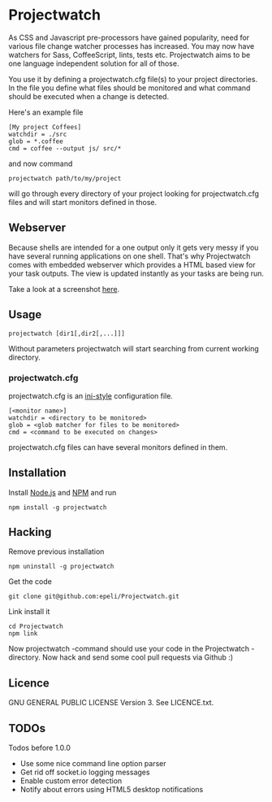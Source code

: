 
# Projectwatch

As CSS and Javascript pre-processors have gained popularity, need for various
file change watcher processes has increased. You may now have watchers for Sass,
CoffeeScript, lints, tests etc. Projectwatch aims to be one language
independent solution for all of those.

You use it by defining a projectwatch.cfg file(s) to your project directories.
In the file you define what files should be monitored and what command should
be executed when a change is detected.

Here's an example file

    [My project Coffees]
    watchdir = ./src
    glob = *.coffee
    cmd = coffee --output js/ src/*

and now command

    projectwatch path/to/my/project

will go through every directory of your project looking for projectwatch.cfg
files and will start monitors defined in those.

## Webserver

Because shells are intended for a one output only it gets very messy if you
have several running applications on one shell. That's why Projectwatch comes
with embedded webserver which provides a HTML based view for your task
outputs. The view is updated instantly as your tasks are being run.

Take a look at a screenshot [here](http://i.imgur.com/WuOad.png).

## Usage

    projectwatch [dir1[,dir2[,...]]]

Without parameters projectwatch will start searching from current working directory.

### projectwatch.cfg

projectwatch.cfg is an [ini-style][] configuration file.

    [<monitor name>]
    watchdir = <directory to be monitored>
    glob = <glob matcher for files to be monitored>
    cmd = <command to be executed on changes>

projectwatch.cfg files can have several monitors defined in them.


## Installation

Install [Node.js][] and [NPM][] and run

    npm install -g projectwatch


[Node.js]: http://nodejs.org/
[NPM]: http://npmjs.org/
[ini-style]: http://en.wikipedia.org/wiki/INI_file


## Hacking

Remove previous installation

    npm uninstall -g projectwatch

Get the code

    git clone git@github.com:epeli/Projectwatch.git

Link install it

    cd Projectwatch
    npm link

Now projectwatch -command should use your code in the Projectwatch -directory.
Now hack and send some cool pull requests via Github :)

## Licence

GNU GENERAL PUBLIC LICENSE Version 3. See LICENCE.txt.


## TODOs

Todos before 1.0.0

- Use some nice command line option parser
- Get rid off socket.io logging messages
- Enable custom error detection
- Notify about errors using HTML5 desktop notifications


